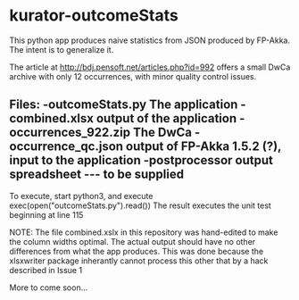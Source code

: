 # kurator-outcomeStats
This python app produces naive statistics from JSON produced by FP-Akka. The intent is to generalize it.

The article at http://bdj.pensoft.net/articles.php?id=992 offers a small DwCa archive with only 12 occurrences, with minor quality control issues.

Files:
-outcomeStats.py The application
-combined.xlsx  output of the application
-occurrences_922.zip The DwCa
-occurrence_qc.json output of FP-Akka 1.5.2 (?), input to the application
-postprocessor output spreadsheet --- to be supplied
-
To execute, start python3, and execute
   exec(open("outcomeStats.py").read())
The result executes the unit test beginning at line 115

NOTE: The file combined.xslx in this repository was hand-edited to make the column widths optimal. The actual output should have no other differences from what the app produces. This was done because the xlsxwriter package inherantly cannot process this other that by a hack described in Issue 1




More to come soon...
